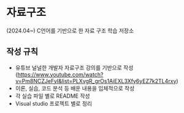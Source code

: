 # 자료구조

(2024.04~) C언어를 기반으로 한 자료 구조 학습 저장소

## 작성 규칙

- 유튜브 널널한 개발자 자료구조 강의를 기반으로 작성<br>(https://www.youtube.com/watch?v=Pm8NCZJeFyI&list=PLXvgR_grOs1AiEXL3Xfy6yEZ7k2TL4rxy) 
- 이론, 실습, 코드 분석 등 배운 내용을 입체적으로 작성
- 각 실습 파일 별로 README 작성
- Visual studio 프로젝트 별로 정리

